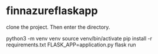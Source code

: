 # finnazureflaskapp

clone the project. Then enter the directory.

python3 -m venv venv
source venv/bin/activate
pip install -r requirements.txt
FLASK_APP=application.py flask run
